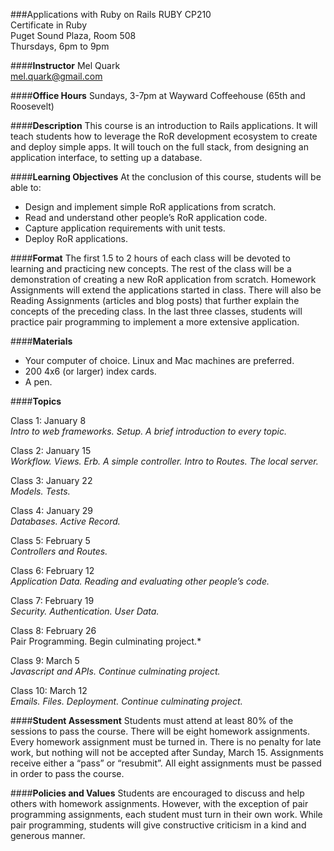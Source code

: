 
###Applications with Ruby on Rails
RUBY CP210  
Certificate in Ruby  
Puget Sound Plaza, Room 508  
Thursdays, 6pm to 9pm  

####**Instructor**
Mel Quark  
mel.quark@gmail.com

####**Office Hours**
Sundays, 3-7pm at Wayward Coffeehouse (65th and Roosevelt)

####**Description**
This course is an introduction to Rails applications. It will teach students how to leverage the RoR development ecosystem to create and deploy simple apps. It will touch on the full stack, from designing an application interface, to setting up a database.

####**Learning Objectives**
At the conclusion of this course, students will be able to:  
* Design and implement simple RoR applications from scratch.
* Read and understand other people’s RoR application code.
* Capture application requirements with unit tests.
* Deploy RoR applications.

####**Format** 
The first 1.5 to 2 hours of each class will be devoted to learning and practicing new concepts.  The rest of the class will be a demonstration of creating a new RoR application from scratch. Homework Assignments will extend the applications started in class.  There will also be Reading Assignments (articles and blog posts) that further explain the concepts of the preceding class.  In the last three classes, students will practice pair programming to implement a more extensive application.

####**Materials**
* Your computer of choice.  Linux and Mac machines are preferred.
* 200 4x6 (or larger) index cards.
* A pen.

####**Topics**

Class 1: January 8  
*Intro to web frameworks. Setup. A brief introduction to every topic.*

Class 2: January 15  
*Workflow. Views. Erb. A simple controller. Intro to Routes. The local server.*

Class 3: January 22  
*Models. Tests.*

Class 4: January 29  
*Databases. Active Record.*

Class 5: February 5  
*Controllers and Routes.*

Class 6: February 12  
*Application Data. Reading and evaluating other people’s code.*

Class 7: February 19  
*Security. Authentication. User Data.*

Class 8: February 26  
Pair Programming. Begin culminating project.*

Class 9: March 5  
*Javascript and APIs. Continue culminating project.*

Class 10: March 12  
*Emails. Files. Deployment. Continue culminating project.*
 
####**Student Assessment**
Students must attend at least 80% of the sessions to pass the course.  There will be eight homework assignments. Every homework assignment must be turned in. There is no penalty for late work, but nothing will not be accepted after Sunday, March 15. Assignments receive either a “pass” or “resubmit”. All eight assignments must be passed in order to pass the course.

####**Policies and Values**
Students are encouraged to discuss and help others with homework assignments. However, with the exception of pair programming assignments, each student must turn in their own work. While pair programming, students will give constructive criticism in a kind and generous manner.
